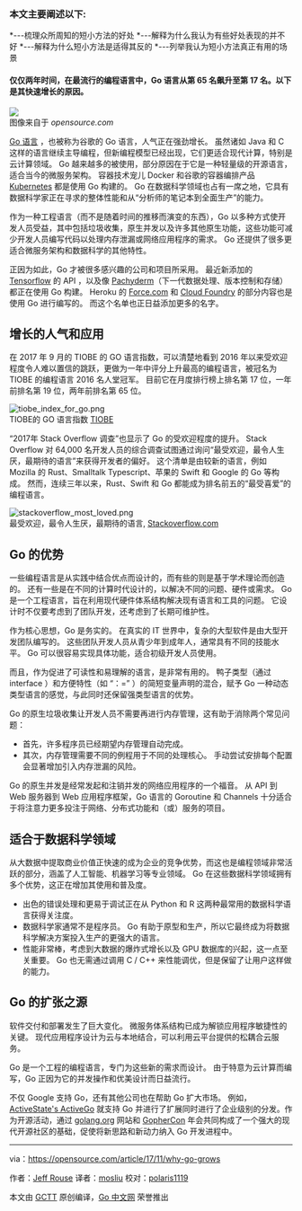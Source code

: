 
### 本文主要阐述以下:
*---梳理众所周知的短小方法的好处
*---解释为什么我认为有些好处表现的并不好
*---解释为什么短小方法是适得其反的
*---列举我认为短小方法真正有用的场景


#### 仅仅两年时间，在最流行的编程语言中，Go 语言从第 65 名飙升至第 17 名。以下是其快速增长的原因。

![](https://opensource.com/sites/default/files/styles/image-full-size/public/lead-images/build_structure_tech_program_code_construction.png?itok=nVsiLuag)  
图像来自于 _opensource.com_

[Go 语言](https://golang.org/) ，也被称为谷歌的 Go 语言，人气正在强劲增长。 虽然诸如 Java 和 C 这样的语言继续主导编程，但新编程模型已经出现，它们更适合现代计算，特别是云计算领域。 Go 越来越多的被使用，部分原因在于它是一种轻量级的开源语言，适合当今的微服务架构。 容器技术宠儿 Docker 和谷歌的容器编排产品 [Kubernetes](https://opensource.com/sitewide-search?search_apiviews_fulltext=Kubernetes) 都是使用 Go 构建的。 Go 在数据科学领域也占有一席之地，它具有数据科学家正在寻求的整体性能和从“分析师的笔记本到全面生产”的能力。

作为一种工程语言（而不是随着时间的推移而演变的东西），Go 以多种方式使开发人员受益，其中包括垃圾收集，原生并发以及许多其他原生功能，这些功能可减少开发人员编写代码以处理内存泄漏或网络应用程序的需求。 Go 还提供了很多更适合微服务架构和数据科学的其他特性。

正因为如此，Go 才被很多感兴趣的公司和项目所采用。 最近新添加的 [Tensorflow](https://www.tensorflow.org/) 的 API ，以及像 [Pachyderm](http://www.pachyderm.io/)（下一代数据处理、版本控制和存储）都正在使用 Go 构建。 Heroku 的 [Force.com](https://github.com/heroku/force) 和 [Cloud Foundry](https://www.cloudfoundry.org/) 的部分内容也是使用 Go 进行编写的。 而这个名单也正日益添加更多的名字。

## 增长的人气和应用

在 2017 年 9 月的 TIOBE 的 GO 语言指数，可以清楚地看到 2016 年以来受欢迎程度令人难以置信的跳跃，更做为一年中评分上升最高的编程语言，被冠名为 TIOBE 的编程语言 2016 名人堂冠军。 目前它在月度排行榜上排名第 17 位，一年前排名第 19 位，两年前排名第 65 位。

![tiobe_index_for_go.png](https://opensource.com/sites/default/files/u128651/tiobe_index_for_go.png)  
TIOBE的 GO 语言指数 [TIOBE](https://www.tiobe.com/tiobe-index/go/)

“2017年 Stack Overflow 调查”也显示了 Go 的受欢迎程度的提升。  Stack Overflow 对 64,000 名开发人员的综合调查试图通过询问“最受欢迎，最令人生厌，最期待的语言”来获得开发者的偏好。 这个清单是由较新的语言，例如 Mozilla 的 Rust、Smalltalk
Typescript、苹果的 Swift 和 Google 的 Go 等构成。 然而，连续三年以来，Rust、Swift 和 Go 都能成为排名前五的“最受喜爱”的编程语言。

![stackoverflow_most_loved.png](https://opensource.com/sites/default/files/u128651/stackoverflow_most_loved.png)  
最受欢迎，最令人生厌，最期待的语言, [Stackoverflow.com](https://insights.stackoverflow.com/survey/2017#most-loved-dreaded-and-wanted)

## Go 的优势

一些编程语言是从实践中结合优点而设计的，而有些的则是基于学术理论而创造的。 还有一些是在不同的计算时代设计的，以解决不同的问题、硬件或需求。 Go 是一个工程语言，旨在利用现代硬件体系结构解决现有语言和工具的问题。 它设计时不仅要考虑到了团队开发，还考虑到了长期可维护性。

作为核心思想，Go 是务实的。 在真实的 IT 世界中，复杂的大型软件是由大型开发团队编写的。 这些团队开发人员从青少年到成年人，通常具有不同的技能水平。 Go 可以很容易实现具体功能，适合初级开发人员使用。

而且，作为促进了可读性和易理解的语言，是非常有用的。 鸭子类型（通过 interface ）和方便特性（如 “：=” ）的简短变量声明的混合，赋予 Go 一种动态类型语言的感觉，与此同时还保留强类型语言的优势。

Go 的原生垃圾收集让开发人员不需要再进行内存管理，这有助于消除两个常见问题：

* 首先，许多程序员已经期望内存管理自动完成。
* 其次，内存管理需要不同的例程用于不同的处理核心。 手动尝试安排每个配置会显著增加引入内存泄漏的风险。

Go 的原生并发是经常发起和注销并发的网络应用程序的一个福音。 从 API 到 Web 服务器到 Web 应用程序框架，Go 语言的 Goroutine 和 Channels 十分适合于将注意力更多投注于网络、分布式功能和（或）服务的项目。

## 适合于数据科学领域

从大数据中提取商业价值正快速的成为企业的竞争优势，而这也是编程领域非常活跃的部分，涵盖了人工智能、机器学习等专业领域。 Go 在这些数据科学领域拥有多个优势，这正在增加其使用和普及度。

* 出色的错误处理和更易于调试正在从 Python 和 R 这两种最常用的数据科学语言获得关注度。
* 数据科学家通常不是程序员。 Go 有助于原型和生产，所以它最终成为将数据科学解决方案投入生产的更强大的语言。
* 性能非常棒，考虑到大数据的爆炸式增长以及 GPU 数据库的兴起，这一点至关重要。 Go 也无需通过调用 C / C++ 来性能调优，但是保留了让用户这样做的能力。

## Go 的扩张之源

软件交付和部署发生了巨大变化。 微服务体系结构已成为解锁应用程序敏捷性的关键。 现代应用程序设计为云与本地结合，可以利用云平台提供的松耦合云服务。

Go 是一个工程的编程语言，专门为这些新的需求而设计。 由于特意为云计算而编写，Go 正因为它的并发操作和优美设计而日益流行。

不仅 Google 支持 Go，还有其他公司也在帮助 Go 扩大市场。 例如，  [ActiveState's ActiveGo](https://www.activestate.com/activego) 就支持 Go 并进行了扩展同时进行了企业级别的分发。作为开源活动，通过 [golang.org](https://golang.org/) 网站和 [GopherCon](https://www.gophercon.com/) 年会共同构成了一个强大的现代开源社区的基础，促使将新思路和新动力纳入 Go 开发进程中。

----------------

via：https://opensource.com/article/17/11/why-go-grows

作者：[Jeff Rouse](https://opensource.com/users/jeffr)
译者：[mosliu](https://github.com/mosliu)
校对：[polaris1119](https://github.com/polaris1119)

本文由 [GCTT](https://github.com/studygolang/GCTT) 原创编译，[Go 中文网](https://studygolang.com/) 荣誉推出
